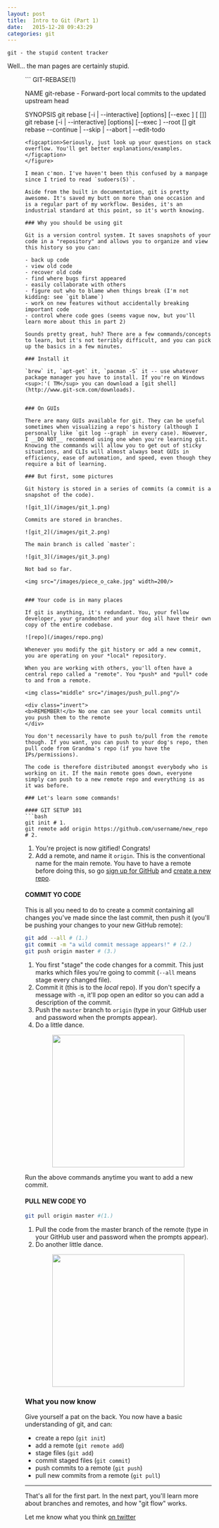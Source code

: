 ```yaml
---
layout: post
title:  Intro to Git (Part 1)
date:   2015-12-28 09:43:29
categories: git
---
```


<style>
img.middle {
  display: block;
  margin-right: auto;
  margin-left: auto;
}
</style>

`git - the stupid content tracker`

Well... the man pages are certainly stupid.

<figure>
```
GIT-REBASE(1)

NAME
   git-rebase - Forward-port local commits to the updated upstream head

SYNOPSIS
   git rebase [-i | --interactive] [options] [--exec <cmd>]
           [<upstream> [<branch>]]
   git rebase [-i | --interactive] [options] [--exec <cmd>]
           --root [<branch>]
   git rebase --continue | --skip | --abort | --edit-todo
```
<figcaption>Seriously, just look up your questions on stack overflow. You'll get better explanations/examples.</figcaption>
</figure>

I mean c'mon. I've haven't been this confused by a manpage since I tried to read `sudoers(5)`.

Aside from the built in documentation, git is pretty awesome. It's saved my butt on more than one occasion and is a regular part of my workflow. Besides, it's an industrial standard at this point, so it's worth knowing.

### Why you should be using git

Git is a version control system. It saves snapshots of your code in a "repository" and allows you to organize and view this history so you can:

- back up code
- view old code
- recover old code
- find where bugs first appeared
- easily collaborate with others
- figure out who to blame when things break (I'm not kidding: see `git blame`)
- work on new features without accidentally breaking important code
- control where code goes (seems vague now, but you'll learn more about this in part 2)

Sounds pretty great, huh? There are a few commands/concepts to learn, but it's not terribly difficult, and you can pick up the basics in a few minutes.

### Install it

`brew` it, `apt-get` it, `pacman -S` it -- use whatever package manager you have to install. If you're on Windows <sup>:'( TM</sup> you can download a [git shell](http://www.git-scm.com/downloads).


### On GUIs

There are many GUIs available for git. They can be useful sometimes when visualizing a repo's history (although I personally like `git log --graph` in every case). However, I __DO NOT__ recommend using one when you're learning git. Knowing the commands will allow you to get out of sticky situations, and CLIs will almost always beat GUIs in efficiency, ease of automation, and speed, even though they require a bit of learning.

### But first, some pictures

Git history is stored in a series of commits (a commit is a snapshot of the code).

![git_1](/images/git_1.png)

Commits are stored in branches.

![git_2](/images/git_2.png)

The main branch is called `master`:

![git_3](/images/git_3.png)

Not bad so far.

<img src="/images/piece_o_cake.jpg" width=200/>


### Your code is in many places

If git is anything, it's redundant. You, your fellow developer, your grandmother and your dog all have their own copy of the entire codebase.

![repo](/images/repo.png)

Whenever you modify the git history or add a new commit, you are operating on your *local* repository.

When you are working with others, you'll often have a central repo called a "remote". You *push* and *pull* code to and from a remote.

<img class="middle" src="/images/push_pull.png"/>

<div class="invert">
<b>REMEMBER!</b> No one can see your local commits until you push them to the remote
</div>

You don't necessarily have to push to/pull from the remote though. If you want, you can push to your dog's repo, then pull code from Grandma's repo (if you have the IPs/permissions).

The code is therefore distributed amongst everybody who is working on it. If the main remote goes down, everyone simply can push to a new remote repo and everything is as it was before.

### Let's learn some commands!

#### GIT SETUP 101
```bash
git init # 1.
git remote add origin https://github.com/username/new_repo # 2.
```

1. You're project is now gitified! Congrats!
2. Add a remote, and name it `origin`. This is the conventional name for the main remote. You have to have a remote before doing this, so go [sign up for GitHub](https://github.com/join) and [create a new repo](https://github.com/new).


#### COMMIT YO CODE
This is all you need to do to create a commit containing all changes you've made since the last commit, then push it (you'll be pushing your changes to your new GitHub remote):

```bash
git add --all # (1.)
git commit -m "a wild commit message appears!" # (2.)
git push origin master # (3.)
```

1. You first "stage" the code changes for a commit. This just marks which files you're going to commit (`--all` means stage every changed file).
2. Commit it (this is to the *local* repo). If you don't specify a message with `-m`, it'll pop open an editor so you can add a description of the commit.
3. Push the `master` branch to `origin` (type in your GitHub user and password when the prompts appear).
4. Do a little dance.

<img class="middle" src="/images/dancing_groot2.gif" width="300"/>

Run the above commands anytime you want to add a new commit.

#### PULL NEW CODE YO
```bash
git pull origin master #(1.)
```

1. Pull the code from the master branch of the remote (type in your GitHub user and password when the prompts appear).
2. Do another little dance.

<img class="middle" src="/images/dancing_groot.gif" width="300"/>

### What you now know

Give yourself a pat on the back. You now have a basic understanding of git, and can:

- create a repo (`git init`)
- add a remote (`git remote add`)
- stage files (`git add`)
- commit staged files (`git commit`)
- push commits to a remote (`git push`)
- pull new commits from a remote (`git pull`)

-----

That's all for the first part. In the next part, you'll learn more about branches and remotes, and how "git flow" works.

Let me know what you think [on twitter](https://twitter.com/theninjacharlie)
